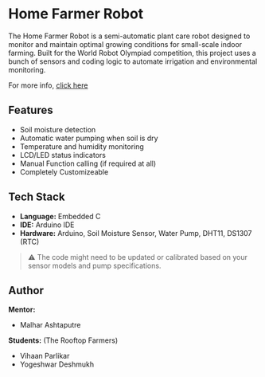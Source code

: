 # Home Farmer Robot

The Home Farmer Robot is a semi-automatic plant care robot designed to monitor and maintain optimal growing conditions for small-scale indoor farming. Built for the World Robot Olympiad competition, this project uses a bunch of sensors and coding logic to automate irrigation and environmental monitoring.

For more info, [click here](https://homefarmer.vihaanvp.me/)

## Features

- Soil moisture detection
- Automatic water pumping when soil is dry
- Temperature and humidity monitoring
- LCD/LED status indicators
- Manual Function calling (if required at all)
- Completely Customizeable

## Tech Stack

- **Language:** Embedded C  
- **IDE:** Arduino IDE  
- **Hardware:** Arduino, Soil Moisture Sensor, Water Pump, DHT11, DS1307 (RTC)

> ⚠️ The code might need to be updated or calibrated based on your sensor models and pump specifications.

## Author
**Mentor:**  
- Malhar Ashtaputre  

**Students:** (The Rooftop Farmers)
- Vihaan Parlikar
- Yogeshwar Deshmukh  

